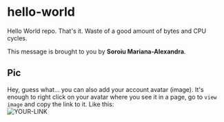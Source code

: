 # hello-world

Hello World repo. That's it. Waste of a good amount of bytes and CPU cycles.

This message is brought to you by **Soroiu Mariana-Alexandra**.

## Pic

Hey, guess what... you can also add your account avatar (image). It's enough to right click on your avatar where you see it in a page, go to `view image` and copy the link to it.
Like this:  
![YOUR-LINK](https://avatars2.githubusercontent.com/u/63555342?s=60&v=4)
